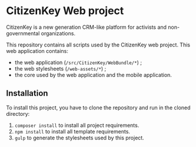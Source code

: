 # CitizenKey Web project

CitizenKey is a new generation CRM-like platform for activists
and non-governmental organizations.

This repository contains all scripts used by the CitizenKey web project.
This web application contains:
- the web application (`/src/CitizenKey/WebBundle/*`) ;
- the web stylesheets (`/web-assets/*`) ;
- the core used by the web application and the mobile application.

## Installation

To install this project, you have to clone the repository and run in the
cloned directory:

1. `composer install` to install all project requirements.
2. `npm install` to install all template requirements.
3. `gulp` to generate the stylesheets used by this project.
